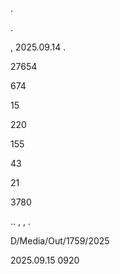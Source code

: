 .

.

, 2025.09.14 .

27654

674

15

220

155

43

21

3780

.. , , .

D/Media/Out/1759/2025

2025.09.15 0920